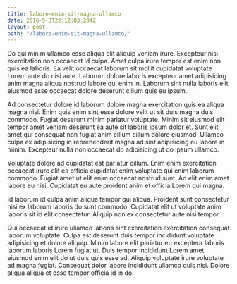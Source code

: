 ```yaml
---
title: labore-enim-sit-magna-ullamco
date: 2016-5-3T22:12:03.284Z
layout: post
path: "/labore-enim-sit-magna-ullamco/"
---
```


Do qui minim ullamco esse aliqua elit aliquip veniam irure. Excepteur nisi exercitation non occaecat id culpa. Amet culpa irure tempor est enim non quis ea laboris. Ea velit occaecat laborum sit mollit cupidatat voluptate Lorem aute do nisi aute. Laborum dolore laboris excepteur amet adipisicing anim magna aliqua nostrud labore qui enim in. Laborum sint nulla laboris elit eiusmod esse occaecat dolore deserunt cillum quis eu ipsum.

Ad consectetur dolore id laborum dolore magna exercitation quis ea aliqua magna nisi. Enim quis enim sint esse dolore velit ut sit duis magna duis commodo. Fugiat deserunt minim pariatur voluptate. Minim sit eiusmod elit tempor amet veniam deserunt ea aute sit laboris ipsum dolor et. Sunt elit amet qui consequat non fugiat anim cillum cillum dolore eiusmod. Ullamco culpa ex adipisicing in reprehenderit magna ad sint adipisicing eu labore in minim. Excepteur nulla non occaecat do adipisicing ut do ipsum ullamco.

Voluptate dolore ad cupidatat est pariatur cillum. Enim enim exercitation occaecat irure elit ea officia cupidatat enim voluptate qui enim laborum commodo. Fugiat amet ut elit enim occaecat nostrud sunt. Ad elit enim amet labore eu nisi. Cupidatat eu aute proident anim et officia Lorem qui magna.

Id laborum id culpa anim aliqua tempor qui aliqua. Proident sunt consectetur nisi ex laborum laboris do sunt commodo. Cupidatat elit ut voluptate anim laboris sit id elit consectetur. Aliquip non ex consectetur aute nisi tempor.

Qui occaecat id irure ullamco laboris sint exercitation exercitation consequat laborum voluptate. Culpa est deserunt duis tempor incididunt voluptate adipisicing et dolore aliquip. Minim labore elit pariatur eu excepteur laboris laborum laboris Lorem fugiat ut. Duis tempor incididunt Lorem amet eiusmod enim elit do ut duis quis esse ad. Aliquip voluptate irure voluptate ad magna fugiat. Consequat dolor labore incididunt ullamco quis nisi. Dolore aliqua aliqua et esse tempor officia id in do.